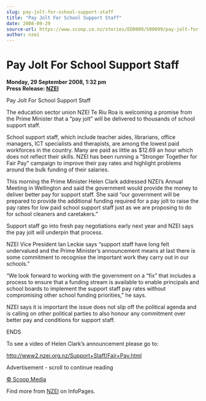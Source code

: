 ```yaml
---
slug: pay-jolt-for-school-support-staff
title: "Pay Jolt For School Support Staff"
date: 2008-09-29
source-url: https://www.scoop.co.nz/stories/ED0809/S00099/pay-jolt-for-school-support-staff.htm
author: nzei
---
```

Pay Jolt For School Support Staff
=================================

**Monday, 29 September 2008, 1:32 pm**  
**Press Release: [NZEI](https://info.scoop.co.nz/NZEI)**

Pay Jolt For School Support Staff

The education sector union NZEI Te Riu Roa is welcoming a promise from the Prime Minister that a “pay jolt” will be delivered to thousands of school support staff.

School support staff, which include teacher aides, librarians, office managers, ICT specialists and therapists, are among the lowest paid workforces in the country. Many are paid as little as $12.69 an hour which does not reflect their skills. NZEI has been running a “Stronger Together for Fair Pay” campaign to improve their pay rates and highlight problems around the bulk funding of their salaries.

This morning the Prime Minister Helen Clark addressed NZEI’s Annual Meeting in Wellington and said the government would provide the money to deliver better pay for support staff. She said “our government will be prepared to provide the additional funding required for a pay jolt to raise the pay rates for low paid school support staff just as we are proposing to do for school cleaners and caretakers.”

Support staff go into fresh pay negotiations early next year and NZEI says the pay jolt will underpin that process.

NZEI Vice President Ian Leckie says “support staff have long felt undervalued and the Prime Minister’s announcement means at last there is some commitment to recognise the important work they carry out in our schools.”

“We look forward to working with the government on a “fix” that includes a process to ensure that a funding stream is available to enable principals and school boards to implement the support staff pay rates without compromising other school funding priorities,” he says.

NZEI says it is important the issue does not slip off the political agenda and is calling on other political parties to also honour any commitment over better pay and conditions for support staff.

ENDS

To see a video of Helen Clark’s announcement please go to:

http://www2.nzei.org.nz/Support+Staff/Fair+Pay.html

Advertisement - scroll to continue reading





[© Scoop Media](http://www.scoop.co.nz/about/terms.html)

Find more from [NZEI](https://info.scoop.co.nz/NZEI) on InfoPages.
